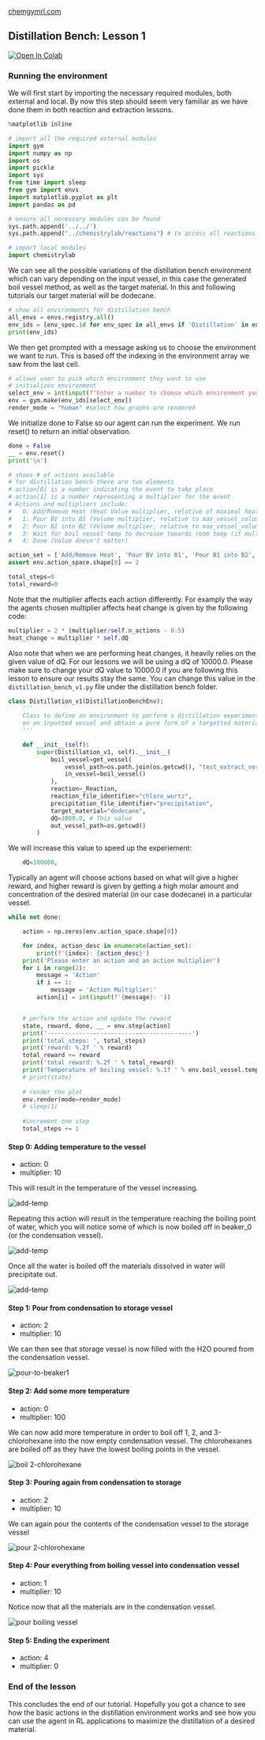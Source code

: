 [chemgymrl.com](https://chemgymrl.com/)

## Distillation Bench: Lesson 1

[![Open In Colab](https://colab.research.google.com/assets/colab-badge.svg)](https://colab.research.google.com/github/chemgymrl/chemgymrl/blob/rewrite/lessons/notebooks/distillation_lesson.ipynb)

### Running the environment

We will first start by importing the necessary required modules, both external and local. By now this step should seem very familiar as we have done them in both reaction and extraction lessons.


```python
%matplotlib inline
```


```python
# import all the required external modules
import gym
import numpy as np
import os
import pickle
import sys
from time import sleep
from gym import envs
import matplotlib.pyplot as plt
import pandas as pd
```


```python
# ensure all necessary modules can be found
sys.path.append('../../')
sys.path.append("../chemistrylab/reactions") # to access all reactions
```


```python
# import local modules
import chemistrylab 
```

We can see all the possible variations of the distillation bench environment which can vary depending on the input vessel, in this case the generated boil vessel method, as well as the target material. In this and following tutorials our target material will be dodecane.


```python
# show all environments for distillation bench
all_envs = envs.registry.all()
env_ids = [env_spec.id for env_spec in all_envs if 'Distillation' in env_spec.id]
print(env_ids)
```

We then get prompted with a message asking us to choose the environment we want to run. This is based off the indexing in the environment array we saw from the last cell.


```python
# allows user to pick which environment they want to use
# initializes environment
select_env = int(input(f"Enter a number to choose which environment you want to run (0 - {len(env_ids) - 1}): \n"))
env = gym.make(env_ids[select_env])
render_mode = "human" #select how graphs are rendered
```

We initialize done to False so our agent can run the experiment. We run reset() to return an initial observation.


```python
done = False
__ = env.reset()
print('\n')
```

```python
# shows # of actions available
# for distillation bench there are two elements
# action[0] is a number indicating the event to take place
# action[1] is a number representing a multiplier for the event
# Actions and multipliers include:
#   0: Add/Remove Heat (Heat Value multiplier, relative of maximal heat change)
#   1: Pour BV into B1 (Volume multiplier, relative to max_vessel_volume)
#   2: Pour B1 into B2 (Volume multiplier, relative to max_vessel_volume)
#   3: Wait for boil vessel temp to decrease towards room temp (if multiplier == 0, wait until room temp == true)
#   4: Done (Value doesn't matter)

action_set = ['Add/Remove Heat', 'Pour BV into B1', 'Pour B1 into B2', 'Wait','Done']
assert env.action_space.shape[0] == 2

total_steps=0
total_reward=0
```

Note that the multiplier affects each action differently. For examply the way the agents chosen multiplier affects heat change is given by the following code:

```python
multiplier = 2 * (multiplier/self.n_actions - 0.5)
heat_change = multiplier * self.dQ
```

Also note that when we are performing heat changes, it heavily relies on the given value of dQ. For our lessons we will be using a dQ of 10000.0. Please make sure to change your dQ value to 10000.0 if you are following this lesson to ensure our results stay the same. You can change this value in the `distillation_bench_v1.py` file under the distillation bench folder.

```python
class Distillation_v1(DistillationBenchEnv):
    '''
    Class to define an environment to perform a distillation experiment
    on an inputted vessel and obtain a pure form of a targetted material.
    '''

    def __init__(self):
        super(Distillation_v1, self).__init__(
            boil_vessel=get_vessel(
                vessel_path=os.path.join(os.getcwd(), "test_extract_vessel.pickle"),
                in_vessel=boil_vessel()
            ),
            reaction=_Reaction,
            reaction_file_identifier="chloro_wurtz",
            precipitation_file_identifier="precipitation",
            target_material="dodecane",
            dQ=1000.0, # This value
            out_vessel_path=os.getcwd()
        )
```

We will increase this value to speed up the experiement:

```python
    dQ=100000,
```

Typically an agent will choose actions based on what will give a higher reward, and higher reward is given by getting a high molar amount and concentration of the desired material (in our case dodecane) in a particular vessel.


```python
while not done:

    action = np.zeros(env.action_space.shape[0])

    for index, action_desc in enumerate(action_set):
        print(f'{index}: {action_desc}')
    print('Please enter an action and an action multiplier')
    for i in range(2):
        message = 'Action'
        if i == 1:
            message = 'Action Multiplier:'
        action[i] = int(input(f'{message}: '))


    # perform the action and update the reward
    state, reward, done, __ = env.step(action)
    print('-----------------------------------------')
    print('total_steps: ', total_steps)
    print('reward: %.2f ' % reward)
    total_reward += reward
    print('total reward: %.2f ' % total_reward)
    print('Temperature of boiling vessel: %.1f ' % env.boil_vessel.temperature, ' K \n')
    # print(state)
    
    # render the plot
    env.render(mode=render_mode)
    # sleep(1)
    
    #increment one step
    total_steps += 1
```

#### Step 0: Adding temperature to the vessel

- action: 0
- multiplier: 10

This will result in the temperature of the vessel increasing.

![add-temp](tutorial_figures/distillation-lesson-1/boil_water.png)

Repeating this action will result in the temperature reaching the boiling point of water, which you will notice some of which is now boiled off in beaker_0 (or the condensation vessel).

![add-temp](tutorial_figures/distillation-lesson-1/boil_water1.png)

Once all the water is boiled off the materials dissolved in water will precipitate out.

![add-temp](tutorial_figures/distillation-lesson-1/boil_water2.png)

#### Step 1: Pour from condensation to storage vessel

- action: 2
- multiplier: 10

We can then see that storage vessel is now filled with the H2O poured from the condensation vessel.

![pour-to-beaker1](tutorial_figures/distillation-lesson-1/pour-to-beaker1.png)

#### Step 2: Add some more temperature

- action: 0
- multiplier: 100

We can now add more temperature in order to boil off 1, 2, and 3-chlorohexane into the now empty condensation vessel. The chlorohexanes are boiled off as they have the lowest boiling points in the vessel.

![boil 2-chlorohexane](tutorial_figures/distillation-lesson-1/boil_2-chl.png)

#### Step 3: Pouring again from condensation to storage

- action: 2
- multiplier: 10

We can again pour the contents of the condensation vessel to the storage vessel

![pour 2-chlorohexane](tutorial_figures/distillation-lesson-1/pour_2-chl.png)

#### Step 4: Pour everything from boiling vessel into condensation vessel

- action: 1
- multiplier: 10

Notice now that all the materials are in the condensation vessel.

![pour boiling vessel](tutorial_figures/distillation-lesson-1/pour-bv.png)

#### Step 5: Ending the experiment

- action: 4
- multiplier: 0

### End of the lesson

This concludes the end of our tutorial. Hopefully you got a chance to see how the basic actions in the distillation environment works and see how you can use the agent in RL applications to maximize the distillation of a desired material.
